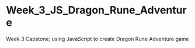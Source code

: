 # Week_3_JS_Dragon_Rune_Adventure
Week 3 Capstone; using JavaScript to create Dragon Rune Adventure game
